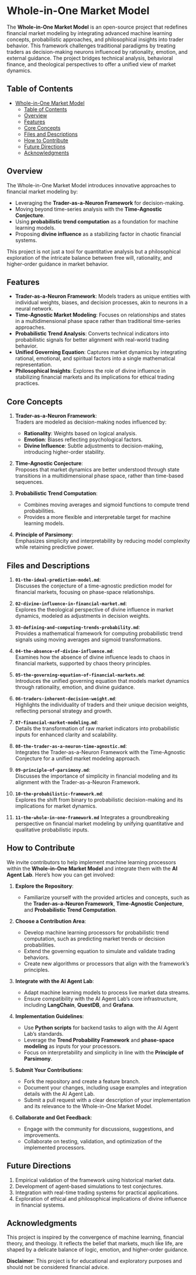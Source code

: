 # Whole-in-One Market Model

The **Whole-in-One Market Model** is an open-source project that redefines financial market modeling by integrating advanced machine learning concepts, probabilistic approaches, and philosophical insights into trader behavior. This framework challenges traditional paradigms by treating traders as decision-making neurons influenced by rationality, emotion, and external guidance. The project bridges technical analysis, behavioral finance, and theological perspectives to offer a unified view of market dynamics.



## Table of Contents
- [Whole-in-One Market Model](#whole-in-one-market-model)
  - [Table of Contents](#table-of-contents)
  - [Overview](#overview)
  - [Features](#features)
  - [Core Concepts](#core-concepts)
  - [Files and Descriptions](#files-and-descriptions)
  - [How to Contribute](#how-to-contribute)
  - [Future Directions](#future-directions)
  - [Acknowledgments](#acknowledgments)



## Overview

The Whole-in-One Market Model introduces innovative approaches to financial market modeling by:
- Leveraging the **Trader-as-a-Neuron Framework** for decision-making.
- Moving beyond time-series analysis with the **Time-Agnostic Conjecture**.
- Using **probabilistic trend computation** as a foundation for machine learning models.
- Proposing **divine influence** as a stabilizing factor in chaotic financial systems.

This project is not just a tool for quantitative analysis but a philosophical exploration of the intricate balance between free will, rationality, and higher-order guidance in market behavior.



## Features

- **Trader-as-a-Neuron Framework**: Models traders as unique entities with individual weights, biases, and decision processes, akin to neurons in a neural network.
- **Time-Agnostic Market Modeling**: Focuses on relationships and states in a multidimensional phase space rather than traditional time-series approaches.
- **Probabilistic Trend Analysis**: Converts technical indicators into probabilistic signals for better alignment with real-world trading behavior.
- **Unified Governing Equation**: Captures market dynamics by integrating rational, emotional, and spiritual factors into a single mathematical representation.
- **Philosophical Insights**: Explores the role of divine influence in stabilizing financial markets and its implications for ethical trading practices.



## Core Concepts

1. **Trader-as-a-Neuron Framework**:  
   Traders are modeled as decision-making nodes influenced by:
   - **Rationality**: Weights based on logical analysis.
   - **Emotion**: Biases reflecting psychological factors.
   - **Divine Influence**: Subtle adjustments to decision-making, introducing higher-order stability.

2. **Time-Agnostic Conjecture**:  
   Proposes that market dynamics are better understood through state transitions in a multidimensional phase space, rather than time-based sequences.

3. **Probabilistic Trend Computation**:  
   - Combines moving averages and sigmoid functions to compute trend probabilities.
   - Provides a more flexible and interpretable target for machine learning models.

4. **Principle of Parsimony**:  
   Emphasizes simplicity and interpretability by reducing model complexity while retaining predictive power.



## Files and Descriptions

1. **`01-the-ideal-prediction-model.md`**:  
   Discusses the conjecture of a time-agnostic prediction model for financial markets, focusing on phase-space relationships.

2. **`02-divine-influence-in-financial-market.md`**:  
   Explores the theological perspective of divine influence in market dynamics, modeled as adjustments in decision weights.

3. **`03-defining-and-computing-trends-probability.md`**:  
   Provides a mathematical framework for computing probabilistic trend signals using moving averages and sigmoid transformations.

4. **`04-the-absence-of-divine-influence.md`**:  
   Examines how the absence of divine influence leads to chaos in financial markets, supported by chaos theory principles.

5. **`05-the-governing-equation-of-financial-markets.md`**:  
   Introduces the unified governing equation that models market dynamics through rationality, emotion, and divine guidance.

6. **`06-traders-inherent-decision-weight.md`**:  
   Highlights the individuality of traders and their unique decision weights, reflecting personal strategy and growth.

7. **`07-financial-market-modeling.md`**:  
   Details the transformation of raw market indicators into probabilistic inputs for enhanced clarity and scalability.

8. **`08-the-trader-as-a-neuron-time-agnostic.md`**:  
   Integrates the Trader-as-a-Neuron Framework with the Time-Agnostic Conjecture for a unified market modeling approach.

9. **`09-principle-of-parsimony.md`**:  
   Discusses the importance of simplicity in financial modeling and its alignment with the Trader-as-a-Neuron Framework.

10. **`10-the-probabilistic-framework.md`**:  
    Explores the shift from binary to probabilistic decision-making and its implications for market dynamics.

11. **`11-the-whole-in-one-framework.md`**
    Integrates a groundbreaking perspective on financial market modeling by unifying quantitative and qualitative probabilistic inputs. 

## How to Contribute

We invite contributors to help implement machine learning processors within the **Whole-in-One Market Model** and integrate them with the **AI Agent Lab**. Here’s how you can get involved:

1. **Explore the Repository**:
   - Familiarize yourself with the provided articles and concepts, such as the **Trader-as-a-Neuron Framework**, **Time-Agnostic Conjecture**, and **Probabilistic Trend Computation**.

2. **Choose a Contribution Area**:
   - Develop machine learning processors for probabilistic trend computation, such as predicting market trends or decision probabilities.
   - Extend the governing equation to simulate and validate trading behaviors.
   - Create new algorithms or processors that align with the framework’s principles.

3. **Integrate with the AI Agent Lab**:
   - Adapt machine learning models to process live market data streams.
   - Ensure compatibility with the AI Agent Lab’s core infrastructure, including **LangChain**, **QuestDB**, and **Grafana**.

4. **Implementation Guidelines**:
   - Use **Python scripts** for backend tasks to align with the AI Agent Lab’s standards.
   - Leverage the **Trend Probability Framework** and **phase-space modeling** as inputs for your processors.
   - Focus on interpretability and simplicity in line with the **Principle of Parsimony**.

5. **Submit Your Contributions**:
   - Fork the repository and create a feature branch.
   - Document your changes, including usage examples and integration details with the AI Agent Lab.
   - Submit a pull request with a clear description of your implementation and its relevance to the Whole-in-One Market Model.

6. **Collaborate and Get Feedback**:
   - Engage with the community for discussions, suggestions, and improvements.
   - Collaborate on testing, validation, and optimization of the implemented processors.



## Future Directions

1. Empirical validation of the framework using historical market data.
2. Development of agent-based simulations to test conjectures.
3. Integration with real-time trading systems for practical applications.
4. Exploration of ethical and philosophical implications of divine influence in financial systems.


## Acknowledgments

This project is inspired by the convergence of machine learning, financial theory, and theology. It reflects the belief that markets, much like life, are shaped by a delicate balance of logic, emotion, and higher-order guidance.



**Disclaimer**: This project is for educational and exploratory purposes and should not be considered financial advice.

